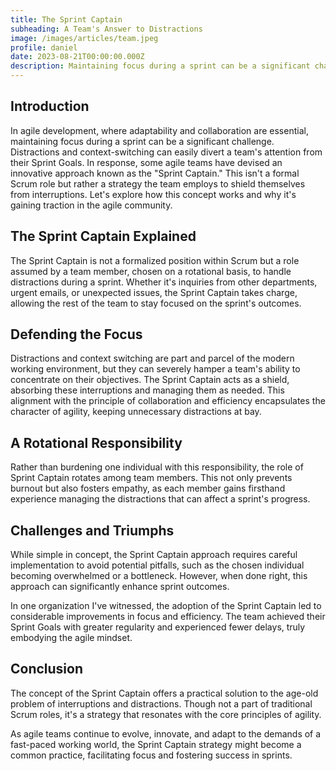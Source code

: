 ```yaml
---
title: The Sprint Captain
subheading: A Team's Answer to Distractions
image: /images/articles/team.jpeg
profile: daniel
date: 2023-08-21T00:00:00.000Z
description: Maintaining focus during a sprint can be a significant challenge, distractions and context-switching can easily divert a team's attention from their Sprint Goals.
---
```


## Introduction

In agile development, where adaptability and collaboration are essential, maintaining focus during a sprint can be a significant challenge. Distractions and context-switching can easily divert a team's attention from their Sprint Goals. In response, some agile teams have devised an innovative approach known as the "Sprint Captain." This isn't a formal Scrum role but rather a strategy the team employs to shield themselves from interruptions. Let's explore how this concept works and why it's gaining traction in the agile community.

## The Sprint Captain Explained

The Sprint Captain is not a formalized position within Scrum but a role assumed by a team member, chosen on a rotational basis, to handle distractions during a sprint. Whether it's inquiries from other departments, urgent emails, or unexpected issues, the Sprint Captain takes charge, allowing the rest of the team to stay focused on the sprint's outcomes.

## Defending the Focus

Distractions and context switching are part and parcel of the modern working environment, but they can severely hamper a team's ability to concentrate on their objectives. The Sprint Captain acts as a shield, absorbing these interruptions and managing them as needed. This alignment with the principle of collaboration and efficiency encapsulates the character of agility, keeping unnecessary distractions at bay.

## A Rotational Responsibility

Rather than burdening one individual with this responsibility, the role of Sprint Captain rotates among team members. This not only prevents burnout but also fosters empathy, as each member gains firsthand experience managing the distractions that can affect a sprint's progress.

## Challenges and Triumphs

While simple in concept, the Sprint Captain approach requires careful implementation to avoid potential pitfalls, such as the chosen individual becoming overwhelmed or a bottleneck. However, when done right, this approach can significantly enhance sprint outcomes.

In one organization I've witnessed, the adoption of the Sprint Captain led to considerable improvements in focus and efficiency. The team achieved their Sprint Goals with greater regularity and experienced fewer delays, truly embodying the agile mindset.

## Conclusion

The concept of the Sprint Captain offers a practical solution to the age-old problem of interruptions and distractions. Though not a part of traditional Scrum roles, it's a strategy that resonates with the core principles of agility.

As agile teams continue to evolve, innovate, and adapt to the demands of a fast-paced working world, the Sprint Captain strategy might become a common practice, facilitating focus and fostering success in sprints.
